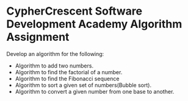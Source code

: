 # CypherCrescent Software Development Academy Algorithm Assignment
Develop an algorithm for the following:
- Algorithm to add two numbers.
- Algorithm to find the factorial of a number.
- Algorithm to find the Fibonacci sequence
- Algorithm to sort a given set of numbers(Bubble sort).
- Algorithm to convert a given number from one base to another.
